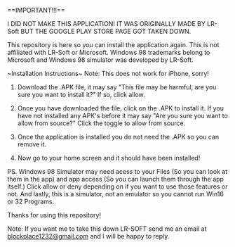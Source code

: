 ==IMPORTANT!!!==

I DID NOT MAKE THIS APPLICATION! IT WAS ORIGINALLY MADE BY LR-Soft BUT THE GOOGLE PLAY STORE PAGE GOT TAKEN DOWN. 

This repository is here so you can install the application again. This is not affiliated with LR-Soft or Microsoft. Windows 98 trademarks belong to Microsoft and Windows 98 simulator was developed by LR-Soft. 

~Installation Instructions~
Note: This does not work for iPhone, sorry!

1. Download the .APK file, it may say "This file may be harmful, are you sure you want to install it?" If so, click allow.

2. Once you have downloaded the file, click on the .APK to install it. If you have not installed any APK's before it may say "Are you sure you want to allow from source?" Click the toggle to allow from source. 

3. Once the application is installed you do not need the .APK so you can remove it.

4. Now go to your home screen and it should have been installed!

PS. Windows 98 Simulator may need acess to your Files (So you can look at them in the app) and app access (So you can launch them through the app itself.) Click allow or deny depending on if you want to use those features or not. And lastly, this is a simulator, not an emulator so you cannot run Win16 or 32 Programs. 

Thanks for using this repository!

Note: If you want me to take this down LR-SOFT send me an email at blockplace1232@gmail.com and I will be happy to reply.

